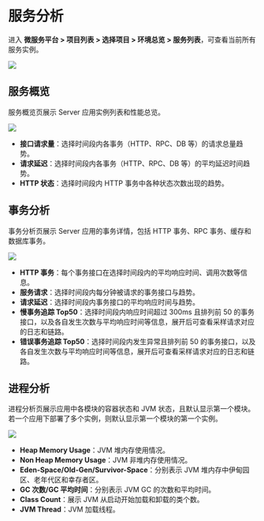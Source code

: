 # 服务分析
进入 **微服务平台 > 项目列表 > 选择项目 > 环境总览 > 服务列表**，可查看当前所有服务实例。

![](https://terminus-paas.oss-cn-hangzhou.aliyuncs.com/paas-doc/2021/08/18/6d449876-5827-4ee2-abb4-df1043d13a4d.png)


## 服务概览

服务概览页展示 Server 应用实例列表和性能总览。

![](https://terminus-paas.oss-cn-hangzhou.aliyuncs.com/paas-doc/2021/08/18/5b015bb4-3f05-4e6d-a1cd-df40cfc42b8c.png)

* **接口请求量**：选择时间段内各事务（HTTP、RPC、DB 等）的请求总量趋势。
* **请求延迟**：选择时间段内各事务（HTTP、RPC、DB 等）的平均延迟时间趋势。
* **HTTP 状态**：选择时间段内 HTTP 事务中各种状态次数出现的趋势。

## 事务分析

事务分析页展示 Server 应用的事务详情，包括 HTTP 事务、RPC 事务、缓存和数据库事务。

![](https://terminus-paas.oss-cn-hangzhou.aliyuncs.com/paas-doc/2021/08/18/df9fb85b-bae1-4909-a4cb-128b2e6cfa41.png)

* **HTTP 事务**：每个事务接口在选择时间段内的平均响应时间、调用次数等信息。
* **服务请求**：选择时间段内每分钟被请求的事务接口与趋势。
* **请求延迟**：选择时间段内事务接口的平均响应时间与趋势。
* **慢事务追踪 Top50**：选择时间段内响应时间超过 300ms 且排列前 50 的事务接口，以及各自发生次数与平均响应时间等信息，展开后可查看采样请求对应的日志和链路。
* **错误事务追踪 Top50**：选择时间段内发生异常且排列前 50 的事务接口，以及各自发生次数与平均响应时间等信息，展开后可查看采样请求对应的日志和链路。


## 进程分析

进程分析页展示应用中各模块的容器状态和 JVM 状态，且默认显示第一个模块。若一个应用下部署了多个实例，则默认显示第一个模块的第一个实例。

![](https://terminus-paas.oss-cn-hangzhou.aliyuncs.com/paas-doc/2021/08/18/11005150-62e9-4ef3-8b5d-155cfce7e361.png)

* **Heap Memory Usage**：JVM 堆内存使用情况。
* **Non Heap Memory Usage**：JVM 非堆内存使用情况。
* **Eden-Space/Old-Gen/Survivor-Space**：分别表示 JVM 堆内存中伊甸园区、老年代区和幸存者区。
* **GC 次数/GC 平均时间**：分别表示 JVM GC 的次数和平均时间。
* **Class Count**：展示 JVM 从启动开始加载和卸载的类个数。
* **JVM Thread**：JVM 加载线程。

